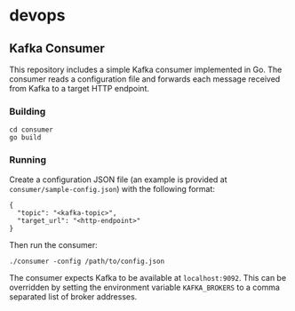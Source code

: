# devops

## Kafka Consumer

This repository includes a simple Kafka consumer implemented in Go. The consumer reads a configuration file and forwards each message received from Kafka to a target HTTP endpoint.

### Building

```
cd consumer
go build
```

### Running

Create a configuration JSON file (an example is provided at `consumer/sample-config.json`) with the following format:

```
{
  "topic": "<kafka-topic>",
  "target_url": "<http-endpoint>"
}
```

Then run the consumer:

```
./consumer -config /path/to/config.json
```

The consumer expects Kafka to be available at `localhost:9092`. This can be overridden by setting the environment variable `KAFKA_BROKERS` to a comma separated list of broker addresses.
